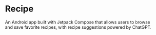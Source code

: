 # Recipe
An Android app built with Jetpack Compose that allows users to browse and save favorite recipes, with recipe suggestions powered by ChatGPT.
